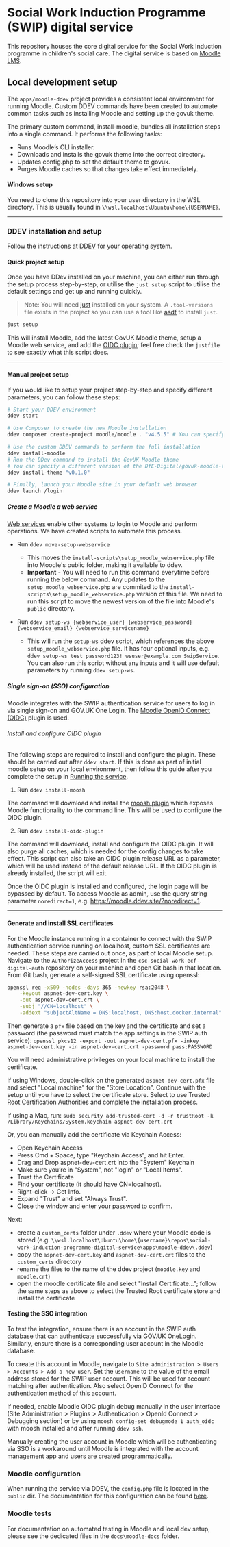 # Social Work Induction Programme (SWIP) digital service

This repository houses the core digital service for the Social Work Induction programme in children's social care. The digital service is based on [Moodle LMS](https://moodle.org).

## Local development setup

The `apps/moodle-ddev` project provides a consistent local environment for running Moodle. Custom DDEV commands have been created to automate common tasks such as installing Moodle and setting up the govuk theme.

The primary custom command, install-moodle, bundles all installation steps into a single command. It performs the following tasks:

- Runs Moodle’s CLI installer.
- Downloads and installs the govuk theme into the correct directory.
- Updates config.php to set the default theme to govuk.
- Purges Moodle caches so that changes take effect immediately.

#### Windows setup
You need to clone this repository into your user directory in the WSL directory. This is usually found in `\\wsl.localhost\Ubuntu\home\{USERNAME}`.

---

### DDEV installation and setup
Follow the instructions at [DDEV](https://ddev.readthedocs.io/en/stable/users/install/ddev-installation) for your operating system.

#### Quick project setup
Once you have DDev installed on your machine, you can either run through the setup process step-by-step, or utilise the `just setup` script to utilise the default settings and get up and running quickly.

> Note: You will need [just](https://just.systems/man/en/) installed on your system. A `.tool-versions` file exists in the project so you can use a tool like [asdf](https://asdf-vm.com/) to install `just`.

```bash
just setup
```

This will install Moodle, add the latest GovUK Moodle theme, setup a Moodle web service, and add the [OIDC plugin](https://moodle.org/plugins/auth_oidc); feel free check the `justfile` to see exactly what this script does.

---

#### Manual project setup
If you would like to setup your project step-by-step and specify different parameters, you can follow these steps:

```bash
# Start your DDEV environment
ddev start

# Use Composer to create the new Moodle installation
ddev composer create-project moodle/moodle . "v4.5.5" # You can specify a different moodle version here

# Use the custom DDEV commands to perform the full installation
ddev install-moodle
# Run the DDev command to install the GovUK Moodle theme
# You can specify a different version of the DfE-Digital/govuk-moodle-theme package or omit the version to use the latest
ddev install-theme "v0.1.0"

# Finally, launch your Moodle site in your default web browser
ddev launch /login
```

##### Create a Moodle a web service
[Web services](https://docs.moodle.org/405/en/Web_services) enable other systems to login to Moodle and perform operations. We have created scripts to automate this process.

- Run `ddev move-setup-webservice`
  - This moves the `install-scripts\setup_moodle_webservice.php` file into Moodle's public folder, making it available to ddev.
  - **Important** - You will need to run this command everytime before running the below command. Any updates to the `setup_moodle_webservice.php` are commited to the `install-scripts\setup_moodle_webservice.php` version of this file. We need to run this script to move the newest version of the file into Moodle's `public` directory.

- Run `ddev setup-ws {webservice_user} {webservice_password} {webservice_email} {webservice_servicename}`
  - This will run the `setup-ws` ddev script, which references the above `setup_moodle_webservice.php` file. It has four optional inputs, e.g. `ddev setup-ws test password123! wsuser@example.com SwipService`. You can also run this script without any inputs and it will use default parameters by running `ddev setup-ws`.

##### Single sign-on (SSO) configuration
Moodle integrates with the SWIP authentication service for users to log in via single sign-on and GOV.UK One Login. The [Moodle OpenID Connect (OIDC)](https://moodle.org/plugins/auth_oidc) plugin is used.

###### Install and configure OIDC plugin

The following steps are required to install and configure the plugin. These should be carried out after `ddev start`. If this is done as part of initial moodle setup on your local environment, then follow this guide after you complete the setup in [Running the service](#running-the-service).

1. Run `ddev install-moosh`

The command will download and install the [moosh plugin](https://moosh-online.com/) which exposes Moodle functionality to the command line. This will be used to configure the OIDC plugin.

2. Run `ddev install-oidc-plugin`

The command will download, install and configure the OIDC plugin. It will also purge all caches, which is needed for the config changes to take effect.
This script can also take an OIDC plugin release URL as a parameter, which will be used instead of the default release URL.
If the OIDC plugin is already installed, the script will exit.

Once the OIDC plugin is installed and configured, the login page will be bypassed by default. To access Moodle as admin, use the query string parameter `noredirect=1`, e.g. https://moodle.ddev.site/?noredirect=1.

---

#### Generate and install SSL certificates

For the Moodle instance running in a container to connect with the SWIP authentication service running on localhost, custom SSL certificates are needed. These steps are carried out once, as part of local Moodle setup.
Navigate to the `AuthorizeAccess` project in the `csc-social-work-ecf-digital-auth` repository on your machine and open Git bash in that location. From Git bash, generate a self-signed SSL certificate using openssl:

```sh
openssl req -x509 -nodes -days 365 -newkey rsa:2048 \
    -keyout aspnet-dev-cert.key \
    -out aspnet-dev-cert.crt \
    -subj "//CN=localhost" \
    -addext "subjectAltName = DNS:localhost, DNS:host.docker.internal"
```

Then generate a `pfx` file based on the key and the certificate  and set a password (the password must match the app settings in the SWIP auth service):
`openssl pkcs12 -export -out aspnet-dev-cert.pfx -inkey aspnet-dev-cert.key -in aspnet-dev-cert.crt -password pass:PASSWORD`

You will need administrative privileges on your local machine to install the certificate.

If using Windows, double-click on the generated `aspnet-dev-cert.pfx` file and select "Local machine" for the "Store Location". Continue with the setup until you have to select the certificate store. Select to use Trusted Root Certification Authorities and complete the installation process.

If using a Mac, run:
`sudo security add-trusted-cert -d -r trustRoot -k /Library/Keychains/System.keychain aspnet-dev-cert.crt`

Or, you can manually add the certificate via Keychain Access:
- Open Keychain Access
- Press Cmd + Space, type "Keychain Access", and hit Enter.
- Drag and Drop aspnet-dev-cert.crt into the "System" Keychain
- Make sure you’re in "System", not "login" or "Local Items".
- Trust the Certificate
- Find your certificate (it should have CN=localhost).
- Right-click → Get Info.
- Expand "Trust" and set "Always Trust".
- Close the window and enter your password to confirm.

Next:
- create a `custom_certs` folder under `.ddev` where your Moodle code is stored (e.g. `\\wsl.localhost\Ubuntu\home\{username}\repos\social-work-induction-programme-digital-service\apps\moodle-ddev\.ddev`)
- copy the `aspnet-dev-cert.key` and `aspnet-dev-cert.crt` files to the `custom_certs` directory
- rename the files to the name of the ddev project (`moodle.key` and `moodle.crt`)
- open the moodle certificate file and select "Install Certificate..."; follow the same steps as above to select the Trusted Root certificate store and install the certificate

#### Testing the SSO integration
To test the integration, ensure there is an account in the SWIP auth database that can authenticate successfully via GOV.UK OneLogin. Similarly, ensure there is a corresponding user account in the Moodle database.

To create this account in Moodle, navigate to `Site administration > Users > Accounts > Add a new user`. Set the `username` to the value of the email address stored for the SWIP user account. This will be used for account matching after authentication. Also select OpenID Connect for the authentication method of this account.

If needed, enable Moodle OIDC plugin debug manually in the user interface (Site Administration > Plugins > Authentication > OpenId Connect > Debugging section) or by using `moosh config-set debugmode 1 auth_oidc` with moosh installed and after running `ddev ssh`.

Manually creating the user account in Moodle which will be authenticating via SSO is a workaround until Moodle is integrated with the account management app and users are created programmatically.

### Moodle configuration
When running the service via DDEV, the `config.php` file is located in the `public` dir. The documentation for this configuration can be found [here](https://docs.moodle.org/405/en/Configuration_file).

### Moodle tests
For documentation on automated testing in Moodle and local dev setup, please see the dedicated files in the `docs\moodle-docs` folder.
